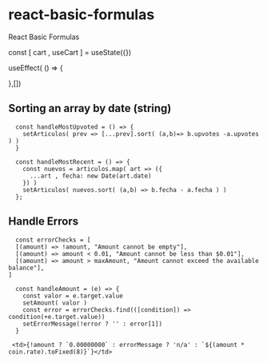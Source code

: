 # react-basic-formulas
React Basic Formulas

const [ cart , useCart ] = useState({})

useEffect( () => {
  
},[])

## Sorting an array by date (string)

```
  const handleMostUpvoted = () => {
    setArticulos( prev => [...prev].sort( (a,b)=> b.upvotes -a.upvotes ) )
  }

  const handleMostRecent = () => {
    const nuevos = articulos.map( art => ({
      ...art , fecha: new Date(art.date)
    }) )
    setArticulos( nuevos.sort( (a,b) => b.fecha - a.fecha ) )
  };
```
## Handle Errors
```
  const errorChecks = [
  [(amount) => !amount, "Amount cannot be empty"],
  [(amount) => amount < 0.01, "Amount cannot be less than $0.01"],
  [(amount) => amount > maxAmount, "Amount cannot exceed the available balance"],
]

  const handleAmount = (e) => {
    const valor = e.target.value
    setAmount( valor )
    const error = errorChecks.find(([condition]) => condition(+e.target.value))
    setErrorMessage(!error ? '' : error[1])
  }
```
```
 <td>{!amount ? `0.00000000` : errorMessage ? 'n/a' : `${(amount * coin.rate).toFixed(8)}`}</td>
```
